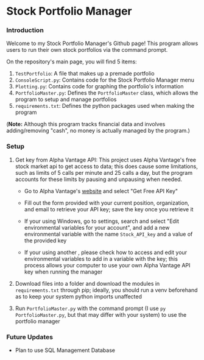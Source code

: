 # Stock Portfolio Manager
### Introduction
Welcome to my Stock Portfolio Manager's Github page! This program allows users to run their own stock portfolios via the command prompt.

On the repository's main page, you will find 5 items:
1) `TestPortfolio`: A file that makes up a premade portfolio
2) `ConsoleScript.py`: Contains code for the Stock Portfolio Manager menu
3) `Plotting.py`: Contains code for graphing the portfolio's information
4) `PortfolioMaster.py`: Defines the `PortfolioMaster` class, which allows the program to setup and manage portfolios
5) `requirements.txt`: Defines the python packages used when making the program

(**Note:** Although this program tracks financial data and involves adding/removing "cash", no money is actually managed by the program.)

### Setup

1) Get key from Alpha Vantage API: This project uses Alpha Vantage's free stock market api to get access to data; this does cause some limitations, such as limits of 5 calls per minute and 25 calls a day, but the program accounts for these limits by pausing and unpausing when needed.
   - Go to Alpha Vantage's [website](https://www.alphavantage.co/) and select "Get Free API Key"
     
   - Fill out the form provided with your current position, organization, and email to retrieve your API key; save the key once you retrieve it
     
   - If your using Windows, go to settings, search and select "Edit environmental variables for your account", and add a new environmental variable with the name `Stock_API_key` and a value of the provided key
 
   - If your using another , please check how to access and edit your environmental variables to add in a variable with the key; this process allows your computer to use your own Alpha Vantage API key when running the manager

2) Download files into a folder and download the modules in `requirements.txt` through pip; ideally, you should run a venv beforehand as to keep your system python imports unaffected

4) Run `PortfolioMaster.py` with the command prompt (I use `py PortfolioMaster.py`, but that may differ with your system) to use the portfolio manager

### Future Updates
- Plan to use SQL Management Database
